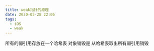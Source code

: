 ```yaml
---
title: weak指针的原理
date: 2020-05-28 22:06
tags:
  - iOS
  - weak
---
```


所有的弱引用存放在一个哈希表
对象销毁是 从哈希表取出所有弱引用销毁